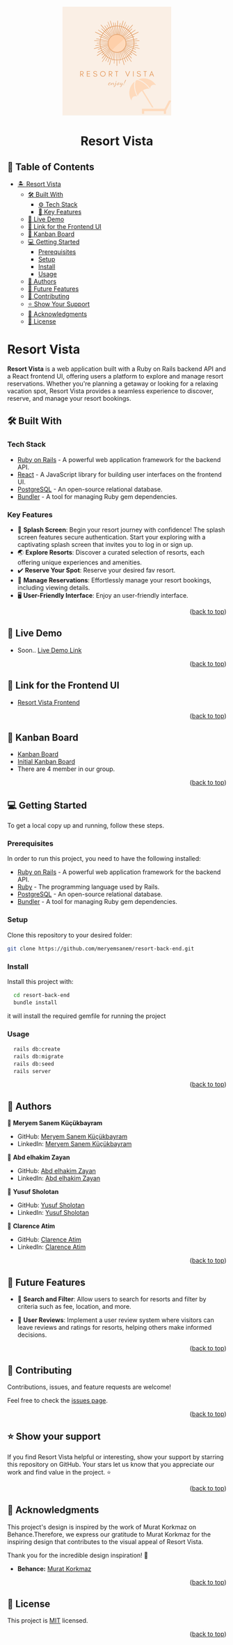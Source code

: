 <a name="readme-top"></a>

<div align="center">
  <br/>
 <img src="resort-app.png" alt="Resort Vista Logo" width="250" height="250"/>
  <h1><b>Resort Vista</b></h1>
</div>

<!-- TABLE OF CONTENTS -->

## 📗 Table of Contents

- [🏝️ Resort Vista](#about-project)
  - [🛠️ Built With](#built-with)
     - [⚙️ Tech Stack](#tech-stack)
     - [🌟 Key Features](#key-features)
  - [🚀 Live Demo](#live-demo)
  - [🔗 Link for the Frontend UI](#frontend)
  - [🔗 Kanban Board](#kanban)
  - [💻 Getting Started](#getting-started)
    - [Prerequisites](#prerequisites)
    - [Setup](#setup)
    - [Install](#install)
    - [Usage](#usage)
  - [👥 Authors](#authors)
  - [🔭 Future Features](#future-features)
  - [🤝 Contributing](#contributing)
  - [⭐️ Show Your Support](#️show-your-support)
  - [🙏 Acknowledgments](#acknowledgments)
  - [📝 License](#license)

<!-- ABOUT PROJECT -->

# Resort Vista <a name="about-project"></a>

**Resort Vista** is a web application built with a Ruby on Rails backend API and a React frontend UI, offering users a platform to explore and manage resort reservations. Whether you're planning a getaway or looking for a relaxing vacation spot, Resort Vista provides a seamless experience to discover, reserve, and manage your resort bookings.

## 🛠 Built With <a name="built-with"></a>

### Tech Stack <a name="tech-stack"></a>

- [Ruby on Rails](https://rubyonrails.org) - A powerful web application framework for the backend API.
- [React](https://reactjs.org) - A JavaScript library for building user interfaces on the frontend UI.
- [PostgreSQL](https://www.postgresql.org) - An open-source relational database.
- [Bundler](https://bundler.io) - A tool for managing Ruby gem dependencies.

<!-- FEATURES -->

### Key Features <a name="key-features"></a>

- 🔐 **Splash Screen**: Begin your resort journey with confidence! The splash screen features secure authentication. Start your exploring with a captivating splash screen that invites you to log in or sign up.
- 🌏 **Explore Resorts**: Discover a curated selection of resorts, each offering unique experiences and amenities.
- ✔️ **Reserve Your Spot**: Reserve your desired fav resort.
- 📅 **Manage Reservations**: Effortlessly manage your resort bookings, including viewing details.
- 🖥️ **User-Friendly Interface**: Enjoy an user-friendly interface.

<p align="right">(<a href="#readme-top">back to top</a>)</p>

<!-- LIVE DEMO -->
## 🚀 Live Demo <a name="live-demo"></a>
- Soon.. [Live Demo Link]()

<p align="right">(<a href="#readme-top">back to top</a>)</p>

<!-- FRONTEND -->

## 🔗 Link for the Frontend UI <a name="frontend"></a>

- [Resort Vista Frontend](https://github.com/meryemsanem/resort-front-end)

<p align="right">(<a href="#readme-top">back to top</a>)</p>

<!-- KANBAN -->

## 🔗 Kanban Board <a name="kanban"></a>

- [Kanban Board](https://github.com/meryemsanem/resort-back-end/projects/1)
- [Initial Kanban Board](https://user-images.githubusercontent.com/82718562/279994279-135a04c3-6cc8-4814-a12b-964653967c82.png)
- There are 4 member in our group.

<p align="right">(<a href="#readme-top">back to top</a>)</p>

<!-- GETTING STARTED -->

## 💻 Getting Started <a name="getting-started"></a>

To get a local copy up and running, follow these steps.

### Prerequisites

In order to run this project, you need to have the following installed:

- [Ruby on Rails](https://rubyonrails.org) - A powerful web application framework for the backend API.
- [Ruby](https://www.ruby-lang.org/en/) - The programming language used by Rails.
- [PostgreSQL](https://www.postgresql.org) - An open-source relational database.
- [Bundler](https://bundler.io) - A tool for managing Ruby gem dependencies.

### Setup

Clone this repository to your desired folder:

```bash
git clone https://github.com/meryemsanem/resort-back-end.git
```

### Install

Install this project with:

```bash
  cd resort-back-end
  bundle install
```

it will install the required gemfile for running the project

### Usage

```bash
  rails db:create
  rails db:migrate
  rails db:seed
  rails server
```
<p align="right">(<a href="#readme-top">back to top</a>)</p>

<!-- AUTHORS -->

## 👥 Authors <a name="authors"></a>

👤 **Meryem Sanem Küçükbayram**

- GitHub: [Meryem Sanem Küçükbayram](https://github.com/meryemsanem)
- LinkedIn: [Meryem Sanem Küçükbayram](https://www.linkedin.com/in/meryemsanemkucukbayram/)

👤 **Abd elhakim Zayan**

- GitHub: [Abd elhakim Zayan](https://github.com/abdozayan12)
- LinkedIn: [Abd elhakim Zayan](https://www.linkedin.com/in/abdozayan/)


👤 **Yusuf Sholotan**

- GitHub: [Yusuf Sholotan](https://github.com/yin-ka)
- LinkedIn: [Yusuf Sholotan](https://www.linkedin.com/in/yusuf-sholotan/)

👤 **Clarence Atim**

- GitHub: [Clarence Atim](https://github.com/ClarenceAtim)
- LinkedIn: [Clarence Atim](https://www.linkedin.com/in/tegum-clarence-615b58200)

<p align="right">(<a href="#readme-top">back to top</a>)</p>

<!-- FUTURE FEATURES -->

## 🔭 Future Features <a name="future-features"></a>

- 🔎 **Search and Filter**: Allow users to search for resorts and filter by criteria such as fee, location, and more.

- 💬 **User Reviews**: Implement a user review system where visitors can leave reviews and ratings for resorts, helping others make informed decisions.


<p align="right">(<a href="#readme-top">back to top</a>)</p>

<!-- CONTRIBUTING -->

## 🤝 Contributing <a name="contributing"></a>

Contributions, issues, and feature requests are welcome!

Feel free to check the [issues page](https://github.com/meryemsanem/resort-back-end/issues).

<p align="right">(<a href="#readme-top">back to top</a>)</p>

<!-- SUPPORT -->

## ⭐️ Show your support <a name="support"></a>

If you find Resort Vista helpful or interesting, show your support by starring this repository on GitHub. Your stars let us know that you appreciate our work and find value in the project. ⭐️


<p align="right">(<a href="#readme-top">back to top</a>)</p>

<!-- ACKNOWLEDGEMENTS -->

## 🙏 Acknowledgments <a name="acknowledgements"></a>

This project's design is inspired by the work of Murat Korkmaz on Behance.Therefore, we express our gratitude to Murat Korkmaz for the inspiring design that contributes to the visual appeal of Resort Vista.

Thank you for the incredible design inspiration! 🙏

- **Behance:** [Murat Korkmaz](https://www.behance.net/muratk)
<p align="right">(<a href="#readme-top">back to top</a>)</p>

<!-- LICENSE -->

## 📝 License <a name="license"></a>

This project is [MIT](./LICENSE) licensed.

<p align="right">(<a href="#readme-top">back to top</a>)</p>
